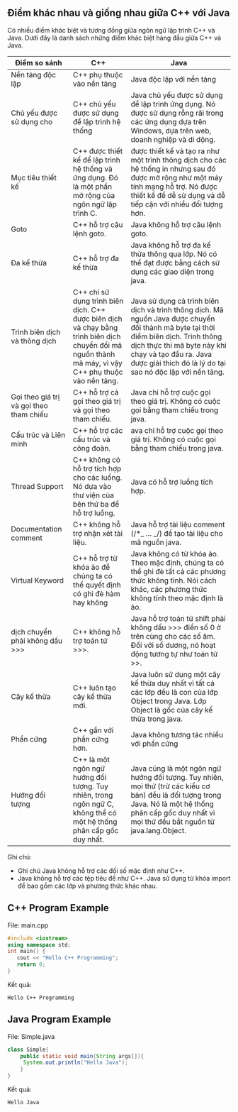 ## Điểm khác nhau và giống nhau giữa C++ với Java

Có nhiều điểm khác biệt và tương đồng giữa ngôn ngữ lập trình C++ và Java. Dưới đây là danh sách những điểm khác biệt hàng đầu giữa C++ và Java.

| Điểm so sánh                            | C++                                                                                                                                                   | Java                                                                                                                                                                                                                                                      |
| --------------------------------------- | ----------------------------------------------------------------------------------------------------------------------------------------------------- | --------------------------------------------------------------------------------------------------------------------------------------------------------------------------------------------------------------------------------------------------------- |
| Nền tảng độc lập                        | C++ phụ thuộc vào nền tảng                                                                                                                            | Java độc lập với nền tảng                                                                                                                                                                                                                                 |
| Chủ yếu được sử dụng cho                | C++ chủ yếu được sử dụng để lập trình hệ thống                                                                                                        | Java chủ yếu được sử dụng để lập trình ứng dụng. Nó được sử dụng rỗng rãi trong các ứng dụng dựa trên Windows, dựa trên web, doanh nghiệp và di dộng.                                                                                                     |
| Mục tiêu thiết kế                       | C++ được thiết kế để lập trình hệ thống và ứng dụng. Đó là một phần mở rộng của ngôn ngữ lập trình C.                                                 | được thiết kế và tạo ra như một trình thông dịch cho các hệ thống in nhưng sau đó được mở rộng như một máy tính mạng hỗ trợ. Nó được thiết kế để dễ sử dụng và dễ tiếp cận với nhiều đối tượng hơn.                                                       |
| Goto                                    | C++ hỗ trợ câu lệnh goto.                                                                                                                             | Java không hỗ trợ câu lệnh goto.                                                                                                                                                                                                                          |
| Đa kế thừa                              | C++ hỗ trợ đa kế thừa                                                                                                                                 | Java không hỗ trợ đa kế thừa thông qua lớp. Nó có thể đạt được bằng cách sử dụng các giao diện trong java.                                                                                                                                                |
| Trình biên dịch và thông dịch           | C++ chỉ sử dụng trình biên dịch. C++ được biên dịch và chạy bằng trình biên dịch chuyển đổi mã nguồn thành mã máy, vì vậy C++ phụ thuộc vào nền tảng. | Java sử dụng cả trình biên dịch và trình thông dịch. Mã nguồn Java được chuyển đổi thành mã byte tại thời điểm biên dịch. Trình thông dịch thực thi mã byte này khi chạy và tạo đầu ra. Java được giải thích đó là lý do tại sao nó độc lập với nền tảng. |
| Gọi theo giá trị và gọi theo tham chiếu | C++ hỗ trợ cả gọi theo giá trị và gọi theo tham chiếu.                                                                                                | Java chỉ hỗ trợ cuộc gọi theo giá trị. Không có cuộc gọi bằng tham chiếu trong java.                                                                                                                                                                      |
| Cấu trúc và Liên minh                   | C++ hỗ trợ các cấu trúc và công đoàn.                                                                                                                 | ava chỉ hỗ trợ cuộc gọi theo giá trị. Không có cuộc gọi bằng tham chiếu trong java.                                                                                                                                                                       |
| Thread Support                          | C++ không có hỗ trợ tích hợp cho các luồng. Nó dựa vào thư viện của bên thứ ba để hỗ trợ luồng.                                                       | Java có hỗ trợ luồng tích hợp.                                                                                                                                                                                                                            |
| Documentation comment                   | C++ không hỗ trợ nhận xét tài liệu.                                                                                                                   | Java hỗ trợ tài liệu comment (/\*_ ... _/) để tạo tài liệu cho mã nguồn java.                                                                                                                                                                             |
| Virtual Keyword                         | C++ hỗ trợ từ khóa ảo để chúng ta có thể quyết định có ghi đè hàm hay không                                                                           | Java không có từ khóa ảo. Theo mặc định, chúng ta có thể ghi đè tất cả các phương thức không tĩnh. Nói cách khác, các phương thức không tĩnh theo mặc định là ảo.                                                                                         |
| dịch chuyển phải không dấu >>>          | C++ không hỗ trợ toán tử >>>.                                                                                                                         | Java hỗ trợ toán tử shift phải không dấu >>> điền số 0 ở trên cùng cho các số âm. Đối với số dương, nó hoạt động tương tự như toán tử >>.                                                                                                                 |
| Cây kế thừa                             | C++ luôn tạo cây kế thừa mới.                                                                                                                         | Java luôn sử dụng một cây kế thừa duy nhất vì tất cả các lớp đều là con của lớp Object trong Java. Lớp Object là gốc của cây kế thừa trong java.                                                                                                          |
| Phần cứng                               | C++ gần với phần cứng hơn.                                                                                                                            | Java không tương tác nhiều với phần cứng                                                                                                                                                                                                                  |
| Hướng đối tượng                         | C++ là một ngôn ngữ hướng đối tượng. Tuy nhiên, trong ngôn ngữ C, không thể có một hệ thống phân cấp gốc duy nhất.                                    | Java cũng là một ngôn ngữ hướng đối tượng. Tuy nhiên, mọi thứ (trừ các kiểu cơ bản) đều là đối tượng trong Java. Nó là một hệ thống phân cấp gốc duy nhất vì mọi thứ đều bắt nguồn từ java.lang.Object.                                                   |

Ghi chú:

- Ghi chú Java không hỗ trợ các đối số mặc định như C++.
- Java không hỗ trợ các tệp tiêu đề như C++. Java sử dụng từ khóa import để bao gồm các lớp và phương thức khác nhau.

## C++ Program Example

File: main.cpp

```c++
#include <iostream>
using namespace std;
int main() {
   cout << "Hello C++ Programming";
   return 0;
}
```

Kết quả:

```
Hello C++ Programming
```

## Java Program Example

File: Simple.java

```java
class Simple{
    public static void main(String args[]){
     System.out.println("Hello Java");
    }
}
```

Kết quả:

```
Hello Java
```
